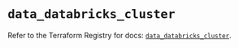 # `data_databricks_cluster`

Refer to the Terraform Registry for docs: [`data_databricks_cluster`](https://registry.terraform.io/providers/databricks/databricks/1.36.1/docs/data-sources/cluster).

